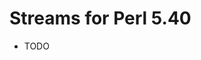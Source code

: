 <!----------------------------------------------------------------------------->
# Streams for Perl 5.40
<!----------------------------------------------------------------------------->


- TODO


<!----------------------------------------------------------------------------->
